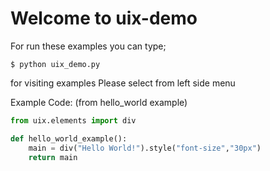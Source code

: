 # Welcome to uix-demo

For run these examples you can type;
```batch
$ python uix_demo.py
```

for visiting examples Please select from left side menu

Example Code: (from hello_world example)

```python
from uix.elements import div

def hello_world_example():
    main = div("Hello World!").style("font-size","30px")
    return main
```